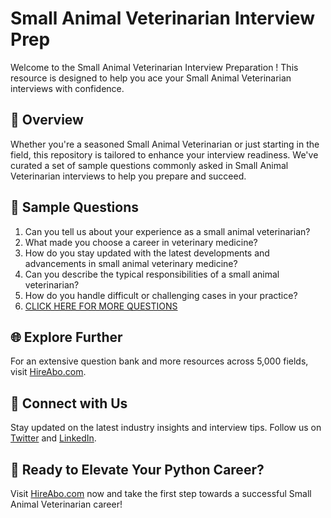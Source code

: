 # Small Animal Veterinarian Interview Prep

Welcome to the Small Animal Veterinarian Interview Preparation ! This resource is designed to help you ace your Small Animal Veterinarian interviews with confidence.

## 🚀 Overview

Whether you're a seasoned Small Animal Veterinarian or just starting in the field, this repository is tailored to enhance your interview readiness. We've curated a set of sample questions commonly asked in Small Animal Veterinarian interviews to help you prepare and succeed.

## 📝 Sample Questions

1. Can you tell us about your experience as a small animal veterinarian?
2. What made you choose a career in veterinary medicine?
3. How do you stay updated with the latest developments and advancements in small animal veterinary medicine?
4. Can you describe the typical responsibilities of a small animal veterinarian?
5. How do you handle difficult or challenging cases in your practice?
6. [CLICK HERE FOR MORE QUESTIONS](https://hireabo.com/job/24_0_3/Small%20Animal%20Veterinarian)

## 🌐 Explore Further

For an extensive question bank and more resources across 5,000 fields, visit [HireAbo.com](https://www.hireabo.com).

## 📱 Connect with Us

Stay updated on the latest industry insights and interview tips. Follow us on [Twitter](https://twitter.com/hireabo) and [LinkedIn](https://www.linkedin.com/in/hire-abo-3609972a8/).

## 🚀 Ready to Elevate Your Python Career?

Visit [HireAbo.com](https://www.hireabo.com) now and take the first step towards a successful Small Animal Veterinarian career!